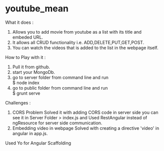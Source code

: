 # youtube_mean
What it does :<br>
1. Allows you to add movie from youtube as a list with its title and embeded URL.<br>
2. It allows all CRUD functionality i.e. ADD,DELETE,PUT,GET,POST.<br>
3. You can watch the videos that is added to the list in the webpage itself.<br>

How to Play with it :<br>
1. Pull it from github.<br>
2. start your MongoDb.<br>
3. go to server folder from command line and run<br>
 $ node index<br>
4. go to public folder from command line and run<br>
$ grunt serve<br>

Challenges :<br>

1.  CORS Problem Solved it with adding CORS code in server side you can see it in Server Folder > index.js 
and Used RestAngular instead of ngResource for server side communication. <br>
2. Embedding video in webpage Solved with creating a directive 'video' in angular in app.js.<br>


Used Yo for Angular Scaffolding<br>